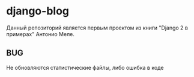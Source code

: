 # django-blog
Данный репозиторий является первым проектом из книги "Django 2 в примерах" Антонио Меле.

## BUG
Не обновляются статистические файлы, либо ошибка в коде
